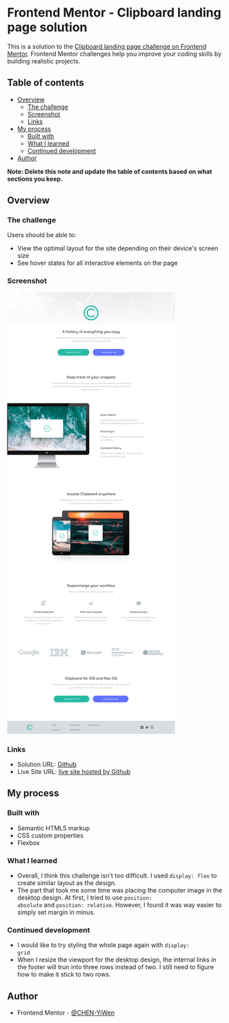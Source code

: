 # Frontend Mentor - Clipboard landing page solution

This is a solution to the [Clipboard landing page challenge on Frontend Mentor](https://www.frontendmentor.io/challenges/clipboard-landing-page-5cc9bccd6c4c91111378ecb9). Frontend Mentor challenges help you improve your coding skills by building realistic projects. 

## Table of contents

- [Overview](#overview)
  - [The challenge](#the-challenge)
  - [Screenshot](#screenshot)
  - [Links](#links)
- [My process](#my-process)
  - [Built with](#built-with)
  - [What I learned](#what-i-learned)
  - [Continued development](#continued-development)
- [Author](#author)

**Note: Delete this note and update the table of contents based on what sections you keep.**

## Overview

### The challenge

Users should be able to:

- View the optimal layout for the site depending on their device's screen size
- See hover states for all interactive elements on the page

### Screenshot

![](Screenshot.png)

### Links

- Solution URL: [Github](https://github.com/CHEN-YiWen/clipboard-landing-page-master)
- Live Site URL: [live site hosted by Github](https://chen-yiwen.github.io/clipboard-landing-page-master/)

## My process

### Built with

- Semantic HTML5 markup
- CSS custom properties
- Flexbox


### What I learned

- Overall, I think this challenge isn't too difficult. I used <code>display: flex</code> to create similar layout as the design. 
- The part that took me some time was placing the computer image in the desktop design. At first, I tried to use <code>position: absolute</code> and <code>position: relative</code>. However, I found it was way easier to simply set margin in minus.


### Continued development
- I would like to try styling the whole page again with <code>display: grid</code>
- When I resize the viewport for the desktop design, the internal links in the footer will trun into three rows instead of two. I still need to figure how to make it stick to two rows. 

## Author

- Frontend Mentor - [@CHEN-YiWen](https://www.frontendmentor.io/profile/CHEN-YiWen)
